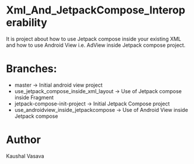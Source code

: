 # Xml_And_JetpackCompose_Interoperability
It is project about how to use Jetpack compose inside your existing XML and how to use Android View i.e. AdView inside Jetpack compose project.

# Branches:
- master -> Initial android view project
- use_jetpack_compose_inside_xml_layout -> Use of Jetpack compose inside Fragment
- jetpack-compose-init-project -> Initial Jetpack Compose project
- use_androidview_inside_jetpackcompose -> Use of Android View inside Jetpack compose

# Author 
Kaushal Vasava
